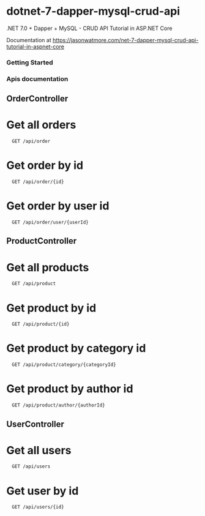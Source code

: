 # dotnet-7-dapper-mysql-crud-api

.NET 7.0 + Dapper + MySQL - CRUD API Tutorial in ASP.NET Core

Documentation at https://jasonwatmore.com/net-7-dapper-mysql-crud-api-tutorial-in-aspnet-core

### Getting Started

### Apis documentation

## OrderController

# Get all orders

```http
  GET /api/order
```

# Get order by id

```http
  GET /api/order/{id}
```

# Get order by user id

```http
  GET /api/order/user/{userId}
```

## ProductController

# Get all products

```http
  GET /api/product
```

# Get product by id

```http
  GET /api/product/{id}
```

# Get product by category id

```http
  GET /api/product/category/{categoryId}
```

# Get product by author id

```http
  GET /api/product/author/{authorId}
```

## UserController

# Get all users

```http
  GET /api/users
```

# Get user by id

```http
  GET /api/users/{id}
```
